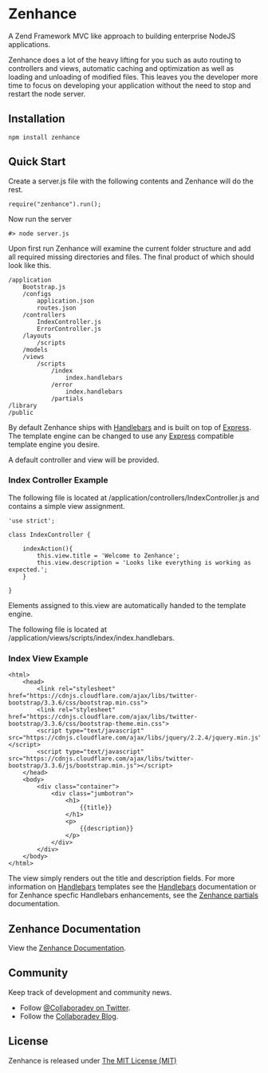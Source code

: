 Zenhance
========


A Zend Framework MVC like approach to building enterprise NodeJS applications.

Zenhance does a lot of the heavy lifting for you such as auto routing to controllers and views, automatic caching and optimization as well as loading and unloading of modified files.  This leaves you the developer more time to focus on developing your application without the need to stop and restart the node server.

## Installation

	npm install zenhance

## Quick Start

Create a server.js file with the following contents and Zenhance will do the rest.

	require("zenhance").run();

Now run the server

    #> node server.js

Upon first run Zenhance will examine the current folder structure and add all required missing directories and files.  The final product of which should look like this.

	/application
		Bootstrap.js
		/configs
			application.json
			routes.json
		/controllers
			IndexController.js
			ErrorController.js
		/layouts
			/scripts
		/models
		/views
			/scripts
				/index
					index.handlebars
				/error
					index.handlebars
				/partials
    /library
	/public

By default Zenhance ships with [Handlebars](http://handlebarsjs.com/) and is built on top of [Express](http://expressjs.com/).  The template engine can be changed to use any [Express](http://expressjs.com/) compatible template engine you desire.

A default controller and view will be provided.

### Index Controller Example

The following file is located at /application/controllers/IndexController.js and contains a simple view assignment.

	'use strict';

	class IndexController {

		indexAction(){
			this.view.title = 'Welcome to Zenhance';
			this.view.description = 'Looks like everything is working as expected.';
		}

	}

Elements assigned to this.view are automatically handed to the template engine.

The following file is located at /application/views/scripts/index/index.handlebars.

### Index View Example

	<html>
		<head>
			<link rel="stylesheet" href="https://cdnjs.cloudflare.com/ajax/libs/twitter-bootstrap/3.3.6/css/bootstrap.min.css">
            <link rel="stylesheet" href="https://cdnjs.cloudflare.com/ajax/libs/twitter-bootstrap/3.3.6/css/bootstrap-theme.min.css">
			<script type="text/javascript" src="https://cdnjs.cloudflare.com/ajax/libs/jquery/2.2.4/jquery.min.js"></script>
			<script type="text/javascript" src="https://cdnjs.cloudflare.com/ajax/libs/twitter-bootstrap/3.3.6/js/bootstrap.min.js"></script>
		</head>
		<body>
			<div class="container">
				<div class="jumbotron">
					<h1>
						{{title}}
					</h1>
					<p>
						{{description}}
					</p>
				</div>
			</div>
		</body>
	</html>

The view simply renders out the title and description fields.  For more information on [Handlebars](http://handlebarsjs.com/) templates see the [Handlebars](http://handlebarsjs.com/) documentation or for Zenhance specfic Handlebars enhancements, see the [Zenhance partials](https://github.com/godlikemouse/zenhance/wiki/View-Documentation#partials) documentation.

## Zenhance Documentation

View the [Zenhance Documentation](https://github.com/godlikemouse/zenhance/wiki/Zenhance-Documentation).


## Community

Keep track of development and community news.

* Follow [@Collaboradev on Twitter](https://twitter.com/collaboradev).
* Follow the [Collaboradev Blog](http://www.collaboradev.com).

## License

Zenhance is released under [The MIT License (MIT)](https://opensource.org/licenses/MIT)
